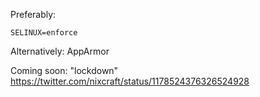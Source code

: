 Preferably:

    SELINUX=enforce

Alternatively: AppArmor

Coming soon: "lockdown" https://twitter.com/nixcraft/status/1178524376326524928
